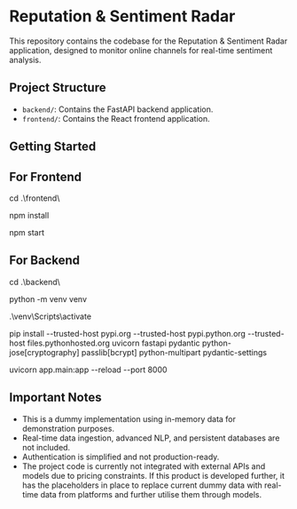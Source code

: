 # Reputation & Sentiment Radar

This repository contains the codebase for the Reputation & Sentiment Radar application, designed to monitor online channels for real-time sentiment analysis.

## Project Structure

- `backend/`: Contains the FastAPI backend application.
- `frontend/`: Contains the React frontend application.

## Getting Started

## For Frontend

cd .\frontend\

npm install

npm start

## For Backend

cd .\backend\
 
python -m venv venv
 
.\venv\Scripts\activate  
 
pip install --trusted-host pypi.org --trusted-host pypi.python.org --trusted-host files.pythonhosted.org uvicorn fastapi  pydantic python-jose[cryptography] passlib[bcrypt] python-multipart pydantic-settings
 
uvicorn app.main:app --reload --port 8000

## Important Notes

- This is a dummy implementation using in-memory data for demonstration purposes.
- Real-time data ingestion, advanced NLP, and persistent databases are not included.
- Authentication is simplified and not production-ready.
- The project code is currently not integrated with external APIs and models due to pricing constraints. If this product is developed further, it has the placeholders in place to replace current dummy data with real-time data from platforms and further utilise them through models.